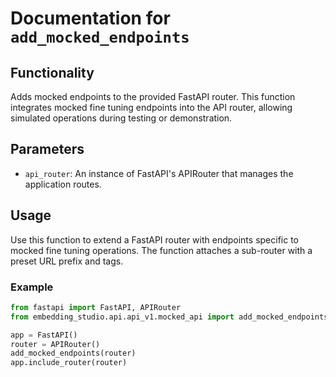 # Documentation for `add_mocked_endpoints`

## Functionality
Adds mocked endpoints to the provided FastAPI router. This function integrates mocked fine tuning endpoints into the API router, allowing simulated operations during testing or demonstration.

## Parameters
- `api_router`: An instance of FastAPI's APIRouter that manages the application routes.

## Usage
Use this function to extend a FastAPI router with endpoints specific to mocked fine tuning operations. The function attaches a sub-router with a preset URL prefix and tags.

### Example
```python
from fastapi import FastAPI, APIRouter
from embedding_studio.api.api_v1.mocked_api import add_mocked_endpoints

app = FastAPI()
router = APIRouter()
add_mocked_endpoints(router)
app.include_router(router)
```